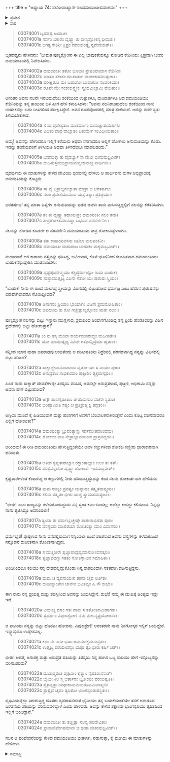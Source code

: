 +++
title = "ಅಧ್ಯಾಯ 74: ನಲೋಪಾಖ್ಯಾನೇ ನಲದಮಯಂತೀಸಮಾಗಮಃ"
+++

<details><summary>ಪ್ರವೇಶ</summary>


।।   ಓಂ ಓಂ ನಮೋ ನಾರಾಯಣಾಯ।।   ಶ್ರೀ ವೇದವ್ಯಾಸಾಯ ನಮಃ ।।

ಶ್ರೀ ಕೃಷ್ಣದ್ವೈಪಾಯನ ವೇದವ್ಯಾಸ ವಿರಚಿತ  

**ಶ್ರೀ ಮಹಾಭಾರತ**

**ಆರಣ್ಯಕ ಪರ್ವ**

**ಇಂದ್ರಲೋಕಾಭಿಗಮನ ಪರ್ವ**

**ಅಧ್ಯಾಯ 74**

</details>


<details><summary>ಸಾರ</summary>

ತಾಯಿಯ ಅನುಮತಿಯನ್ನು ಪಡೆದು ದಮಯಂತಿಯು ಬಾಹುಕನನ್ನು ಕರೆಯಿಸಿ ಪ್ರಶ್ನಿಸಿದುದು (1-13). ಕಾಶಾಯ ವಸ್ತ್ರವನ್ನು ಧರಿಸಿದ್ದ, ಜಟಿಲಳಾದ, ಕೊಳೆ-ಧೂಳಿನಿಂದ ಕಲುಷಿತಳಾದ ದಮಯಂತಿಯ ನೋಡಿ ಶೋಕಾರ್ತನಾದ ಬಾಹುಕನು ತಾನು ಯಾರೆಂದು ತನ್ನ ಕಷ್ಟಗಳಿಗೆ ಕಾರಣವೇನೆಂದೂ ಹೇಳಿಕೊಂಡು, ದಮಯಂತೀ ಪುನಃಸ್ವಯಂವರದ ಕುರಿತು ಕೇಳಿದುದು (14-24).

</details>


> 03074001 ಬೃಹದಶ್ವ ಉವಾಚ।  
03074001a ಸರ್ವಂ ವಿಕಾರಂ ದೃಷ್ಟ್ವಾ ತು ಪುಣ್ಯಶ್ಲೋಕಸ್ಯ ಧೀಮತಃ।  
03074001c ಆಗತ್ಯ ಕೇಶಿನೀ ಕ್ಷಿಪ್ರಂ ದಮಯಂತ್ಯೈ ನ್ಯವೇದಯತ್।।

ಬೃಹದಶ್ವನು ಹೇಳಿದನು: “ಧೀಮತ ಪುಣ್ಯಶ್ಲೋಕನ ಈ ಎಲ್ಲ ಭಾವುಕತೆಯನ್ನೂ ನೋಡಿದ ಕೇಶಿನಿಯು ಕ್ಷಿಪ್ರವಾಗಿ ಬಂದು ದಮಯಂತಿಯಲ್ಲಿ ನಿವೇದಿಸಿದಳು.

> 03074002a ದಮಯಂತೀ ತತೋ ಭೂಯಃ ಪ್ರೇಷಯಾಮಾಸ ಕೇಶಿನೀಂ।  
03074002c ಮಾತುಃ ಸಕಾಶಂ ದುಃಖಾರ್ತಾ ನಲಶಂಕಾಸಮುತ್ಸುಕಾ।।  
03074003a ಪರೀಕ್ಷಿತೋ ಮೇ ಬಹುಶೋ ಬಾಹುಕೋ ನಲಶಂಕಯಾ।  
03074003c ರೂಪೇ ಮೇ ಸಂಶಯಸ್ತ್ವೇಕಃ ಸ್ವಯಮಿಚ್ಚಾಮಿ ವೇದಿತುಂ।।

ಅನಂತರ ಅವನು ನಲನೇ ಇರಬಹುದೆಂಬ ಶಂಕೆಯಿಂದ ಉತ್ಸುಕಳೂ, ದುಃಖಾರ್ತಳೂ ಆದ ದಮಯಂತಿಯು ಕೇಶಿನಿಯನ್ನು ತನ್ನ ತಾಯಿಯ ಬಳಿ ಹೀಗೆ ಹೇಳಿ ಕಳುಹಿಸಿದಳು: “ಅವನು ನಲನಿರಬಹುದೆಂಬ ಶಂಕೆಯಿಂದ ನಾನು ಬಾಹುಕನನ್ನು ಬಹು ರೀತಿಗಳಿಂದ ಪರೀಕ್ಷಿಸಿದ್ದೇನೆ. ಅವನ ರೂಪವೊಂದರಲ್ಲಿ ಮಾತ್ರ ಶಂಕೆಯಿದೆ. ಅದನ್ನು ನಾನೇ ಸ್ವತಃ ತಿಳಿಯಬೇಕಾಗಿದೆ.

> 03074004a ಸ ವಾ ಪ್ರವೇಶ್ಯತಾಂ ಮಾತರ್ಮಾಂ ವಾನುಜ್ಞಾತುಮರ್ಹಸಿ।  
03074004c ವಿದಿತಂ ವಾಥ ವಾಜ್ಞಾತಂ ಪಿತುರ್ಮೇ ಸಂವಿಧೀಯತಾಂ।।

ಅಮ್ಮ! ಅವನನ್ನು ಹೇಗಾದರೂ ಇಲ್ಲಿಗೆ ಕರೆಯಿಸು ಅಥವಾ ನನಗಾದರೂ ಅಲ್ಲಿಗೆ ಹೋಗಲು ಅನುಮತಿಯನ್ನು ಕೊಡು. ಇದನ್ನು ತಂದೆಯವರಿಗೆ ತಿಳಿಸಿಯೂ ಅಥವಾ ತಿಳಿಸದೆಯೂ ಮಾಡಬಹುದು.”

> 03074005a ಏವಮುಕ್ತಾ ತು ವೈದರ್ಭ್ಯಾ ಸಾ ದೇವೀ ಭೀಮಮಬ್ರವೀತ್।   
03074005c ದುಹಿತುಸ್ತಮಭಿಪ್ರಾಯಮನ್ವಜಾನಾಚ್ಚ ಪಾರ್ಥಿವಃ।।

ವೈದರ್ಭಿಯ ಈ ಮಾತುಗಳನ್ನು ಕೇಳಿದ ದೇವಿಯು ಭೀಮನಲ್ಲಿ ಹೇಳಲು ಆ ಪಾರ್ಥಿವನು ಮಗಳ ಅಭಿಪ್ರಾಯಕ್ಕೆ ಅನುಮತಿಯನ್ನು ಕೊಟ್ಟನು.

> 03074006a ಸಾ ವೈ ಪಿತ್ರಾಭ್ಯನುಜ್ಞಾತಾ ಮಾತ್ರಾ ಚ ಭರತರ್ಷಭ।  
03074006c ನಲಂ ಪ್ರವೇಶಯಾಮಾಸ ಯತ್ರ ತಸ್ಯಾಃ ಪ್ರತಿಶ್ರಯಃ।।

ಭರತರ್ಷಭ! ತನ್ನ ಮಾತಾ ಪಿತೃಗಳ ಅನುಮತಿಯನ್ನು ಪಡೆದ ಅವಳು ತಾನು ವಾಸಿಸುತ್ತಿದ್ದಲ್ಲಿಗೆ ನಲನನ್ನು ಕರೆತರಿಸಿದಳು.

> 03074007a ತಂ ತು ದೃಷ್ಟ್ವಾ ತಥಾಯುಕ್ತಂ ದಮಯಂತೀ ನಲಂ ತದಾ।  
03074007c ತೀವ್ರಶೋಕಸಮಾವಿಷ್ಟಾ ಬಭೂವ ವರವರ್ಣಿನೀ।।

ನಲನನ್ನು ನೋಡಿದ ಕೂಡಲೇ ಆ ವರವರ್ಣಿನಿ ದಮಯಂತಿಯು ತೀವ್ರ ಶೋಕಾವಿಷ್ಟಳಾದಳು.

> 03074008a ತತಃ ಕಾಷಾಯವಸನಾ ಜಟಿಲಾ ಮಲಪಂಕಿನೀ।  
03074008c ದಮಯಂತೀ ಮಹಾರಾಜ ಬಾಹುಕಂ ವಾಕ್ಯಮಬ್ರವೀತ್।।

ಮಹಾರಾಜ! ಆಗ ಕಾಶಾಯ ವಸ್ತ್ರವನ್ನು ಧರಿಸಿದ್ದ, ಜಟಿಲಳಾದ, ಕೊಳೆ-ಧೂಳಿನಿಂದ ಕಲುಷಿತಳಾದ ದಮಯಂತಿಯು ಬಾಹುಕನನ್ನುದ್ದೇಶಿಸಿ ಮಾತನಾಡಿದಳು:

> 03074009a ದೃಷ್ಟಪೂರ್ವಸ್ತ್ವಯಾ ಕಶ್ಚಿದ್ಧರ್ಮಜ್ಞೋ ನಾಮ ಬಾಹುಕ।  
03074009c ಸುಪ್ತಾಮುತ್ಸೃಜ್ಯ ವಿಪಿನೇ ಗತೋ ಯಃ ಪುರುಷಃ ಸ್ತ್ರಿಯಂ।।

“ಬಾಹುಕ! ನೀನು ಈ ಹಿಂದೆ ಮಲಗಿದ್ದ ಸ್ತ್ರೀಯನ್ನು ವಿಪಿನದಲ್ಲಿ ಬಿಟ್ಟುಹೋದ ಧರ್ಮಜ್ಞ ಎಂಬ ಹೆಸರಿನ ಪುರುಷನನ್ನು ಯಾವಾಗಲಾದರೂ ನೋಡಿದ್ದೀಯಾ?

> 03074010a ಅನಾಗಸಂ ಪ್ರಿಯಾಂ ಭಾರ್ಯಾಂ ವಿಜನೇ ಶ್ರಮಮೋಹಿತಾಂ।  
03074010c ಅಪಹಾಯ ತು ಕೋ ಗಚ್ಚೇತ್ಪುಣ್ಯಶ್ಲೋಕಂ ಋತೇ ನಲಂ।।

ಪುಣ್ಯಶ್ಲೋಕ ನಲನನ್ನು ಬಿಟ್ಟು ಇನ್ನ್ಯಾರು ಮುಗ್ದಳಾದ, ಶ್ರಮದಿಂದ ಆಯಾಸಗೊಂಡಿದ್ದ ತನ್ನ ಪ್ರಿಯೆ ಹೆಂಡತಿಯನ್ನು ವಿಜನ ಪ್ರದೇಶದಲ್ಲಿ ಬಿಟ್ಟು ಹೋಗುತ್ತಾರೆ?

> 03074011a ಕಿಂ ನು ತಸ್ಯ ಮಯಾ ಕಾರ್ಯಮಪರಾದ್ಧಂ ಮಹೀಪತೇಃ।   
03074011c ಯೋ ಮಾಮುತ್ಸೃಜ್ಯ ವಿಪಿನೇ ಗತವಾನ್ನಿದ್ರಯಾ ಹೃತಾಂ।।

ನನ್ನಿಂದ ಯಾವ ಮಹಾ ಅಪರಾಧವು ಆಯಿತೆಂದು ಆ ಮಹೀಪತಿಯು ನಿದ್ರೆಯಲ್ಲಿ ಪರವಶಳಾಗಿದ್ದ ನನ್ನನ್ನು ವಿಪಿನದಲ್ಲಿ ಬಿಟ್ಟು ಹೋದ?

> 03074012a ಸಾಕ್ಷಾದ್ದೇವಾನಪಾಹಾಯ ವೃತೋ ಯಃ ಸ ಮಯಾ ಪುರಾ।  
03074012c ಅನುವ್ರತಾಂ ಸಾಭಿಕಾಮಾಂ ಪುತ್ರಿಣೀಂ ತ್ಯಕ್ತವಾನ್ಕಥಂ।।

ಹಿಂದೆ ನಾನು ಸಾಕ್ಷಾತ್ ದೇವತೆಗಳನ್ನೇ ತಿರಸ್ಕರಿಸಿ ವರಿಸಿದ, ಅವನಲ್ಲೇ ಅನುವ್ರತಳಾದ, ಪುತ್ರಿಣಿ, ಅಭಿಕಾಮಿ ನನ್ನನ್ನು ಅವನು ಹೇಗೆ ಬಿಟ್ಟುಹೋದ?

> 03074013a ಅಗ್ನೌ ಪಾಣಿಗೃಹೀತಾಂ ಚ ಹಂಸಾನಾಂ ವಚನೇ ಸ್ಥಿತಾಂ।  
03074013c ಭರಿಷ್ಯಾಮೀತಿ ಸತ್ಯಂ ಚ ಪ್ರತಿಶ್ರುತ್ಯ ಕ್ವ ತದ್ಗತಂ।।

ಅಗ್ನಿಯ ಮುಂದೆ ಕೈ ಹಿಡಿಯುವಾಗ ಮತ್ತು ಹಂಸಗಳಿಗೆ ಅವಳಿಗೆ ಬೆಂಬಾಲಕನಾಗಿರುತ್ತೇನೆ ಎಂದು ಕೊಟ್ಟ ವಚನವಾದರೂ ಎಲ್ಲಿಗೆ ಹೋಯಿತು?”

> 03074014a ದಮಯಂತ್ಯಾ ಬ್ರುವಂತ್ಯಾಸ್ತು ಸರ್ವಮೇತದರಿಂದಮ।   
03074014c ಶೋಕಜಂ ವಾರಿ ನೇತ್ರಾಭ್ಯಾಮಸುಖಂ ಪ್ರಾಸ್ರವದ್ಬಹು।।

ಅರಿಂದಮ! ಈ ರೀತಿ ದಮಯಂತಿಯು ಹೇಳುತ್ತಿದ್ದಂತೆಯೇ ಅವಳ ಕಣ್ಣುಗಳಿಂದ ಶೋಕಜ ಕಣ್ಣೀರು ಧಾರಾಕಾರವಾಗಿ ಹರಿಯಿತು.

> 03074015a ಅತೀವ ಕೃಷ್ಣತಾರಾಭ್ಯಾಂ ರಕ್ತಾಂತಾಭ್ಯಾಂ ಜಲಂ ತು ತತ್।  
03074015c ಪರಿಸ್ರವನ್ನಲೋ ದೃಷ್ಟ್ವಾ ಶೋಕಾರ್ತ ಇದಮಬ್ರವೀತ್।।

ಕೃಷ್ಣತಾರೆಗಳಂತೆ ಕೆಂಪಾಗಿದ್ದ ಆ ಕಣ್ಣುಗಳಲ್ಲಿ ನೀರು ಹರಿಯುತ್ತಿದ್ದುದನ್ನು ಕಂಡ ನಲನು ಶೋಕಾರ್ತನಾಗಿ ಹೇಳಿದನು:

> 03074016a ಮಮ ರಾಜ್ಯಂ ಪ್ರನಷ್ಟಂ ಯನ್ನಾಹಂ ತತ್ಕೃತವಾನ್ಸ್ವಯಂ।  
03074016c ಕಲಿನಾ ತತ್ಕೃತಂ ಭೀರು ಯಚ್ಚ ತ್ವಾಮಹಮತ್ಯಜಂ।।

“ಭೀರು! ನಾನು ರಾಜ್ಯವನ್ನು ಕಳೆದುಕೊಂಡಿದ್ದುದು ನನ್ನ ಸ್ವಂತ ಕರ್ಮದಿಂದಲ್ಲ; ಅದೆಲ್ಲಾ ಆದದ್ದು ಕಲಿಯಿಂದ. ನಿನ್ನನ್ನು ನಾನು ತ್ಯಜಿಸಿದ್ದೂ ಅವನಿಂದಲೇ!

> 03074017a ತ್ವಯಾ ತು ಧರ್ಮಭೃಚ್ಛ್ರೇಷ್ಠೇ ಶಾಪೇನಾಭಿಹತಃ ಪುರಾ।  
03074017c ವನಸ್ಥಯಾ ದುಃಖಿತಯಾ ಶೋಚಂತ್ಯಾ ಮಾಂ ವಿವಾಸಸಂ।।

ಧರ್ಮಭೃತೆ! ಶ್ರೇಷ್ಠಳಾದ ನೀನು ವನದಲ್ಲಿರುವಾಗ ನಿನ್ನಿಂದಲೇ ಹಿಂದೆ ಶಪಿತನಾದ ಅವನು ವಸ್ತ್ರಗಳನ್ನು ಕಳೆದುಕೊಂಡ ನನ್ನೊಡನೆ ದುಃಖಿತನಾಗಿ ಶೋಕಿತನಾಗಿದ್ದನು.

> 03074018a ಸ ಮಚ್ಚರೀರೇ ತ್ವಚ್ಚಾಪಾದ್ದಹ್ಯಮಾನೋಽವಸತ್ಕಲಿಃ।  
03074018c ತ್ವಚ್ಚಾಪದಗ್ಧಃ ಸತತಂ ಸೋಽಗ್ನಾವಿವ ಸಮಾಹಿತಃ।।

ಅಂದಿನಿಂದಲೂ ಕಲಿಯು ನನ್ನ ದೇಹದಲ್ಲಿದ್ದುಕೊಂಡು ನಿನ್ನ ಶಾಪದಿಂದಾಗಿ ಸತತವಾಗಿ ದಹಿಸುತ್ತಿದ್ದನು.

> 03074019a ಮಮ ಚ ವ್ಯವಸಾಯೇನ ತಪಸಾ ಚೈವ ನಿರ್ಜಿತಃ।   
03074019c ದುಃಖಸ್ಯಾಂತೇನ ಚಾನೇನ ಭವಿತವ್ಯಂ ಹಿ ನೌ ಶುಭೇ।।

ಈಗ ನಾನು ನನ್ನ ಪ್ರಯತ್ನ ಮತ್ತು ತಪಸ್ಸಿನಿಂದ ಅವನನ್ನು ಜಯಿಸಿದ್ದೇನೆ. ಶುಭೇ! ನಮ್ಮ ಈ ದುಃಖಕ್ಕೆ ಅಂತ್ಯವು ಇದ್ದೇ ಇದೆ.

> 03074020a ವಿಮುಚ್ಯ ಮಾಂ ಗತಃ ಪಾಪಃ ಸ ತತೋಽಹಮಿಹಾಗತಃ।  
03074020c ತ್ವದರ್ಥಂ ವಿಪುಲಶ್ರೋಣಿ ನ ಹಿ ಮೇಽನ್ಯತ್ಪ್ರಯೋಜನಂ।।

ಆ ಪಾಪಿಯು ನನ್ನನ್ನು ಬಿಟ್ಟು ಹೊರಟು ಹೋದನು. ವಿಪುಲಶ್ರೇಣಿ! ಆನಂತರವೇ ನಾನು ನಿನಗೋಸ್ಕರ ಇಲ್ಲಿಗೆ ಬಂದಿದ್ದೇನೆ. ಇನ್ನ್ಯಾವುದೂ ಉದ್ದೇಶವಿಲ್ಲ.

> 03074021a ಕಥಂ ನು ನಾರೀ ಭರ್ತಾರಮನುರಕ್ತಮನುವ್ರತಂ।  
03074021c ಉತ್ಸೃಜ್ಯ ವರಯೇದನ್ಯಂ ಯಥಾ ತ್ವಂ ಭೀರು ಕರ್ಹಿ ಚಿತ್।।

ಭೀರು! ಆದರೆ, ಅನುರಕ್ತ ಮತ್ತು ಅನುವ್ರತ ಪತಿಯನ್ನು ತಿರಸ್ಕರಿಸಿ ನಿನ್ನ ಹಾಗಿನ ಒಬ್ಬ ನಾರಿಯು ಹೇಗೆ ಇನ್ನೊಬ್ಬನನ್ನು ವರಿಸಬಹುದು?

> 03074022a ದೂತಾಶ್ಚರಂತಿ ಪೃಥಿವೀಂ ಕೃತ್ಸ್ನಾಂ ನೃಪತಿಶಾಸನಾತ್।  
03074022c ಭೈಮೀ ಕಿಲ ಸ್ಮ ಭರ್ತಾರಂ ದ್ವಿತೀಯಂ ವರಯಿಷ್ಯತಿ।।  
03074023a ಸ್ವೈರವೃತ್ತಾ ಯಥಾಕಾಮಮನುರೂಪಮಿವಾತ್ಮನಃ।  
03074023c ಶ್ರುತ್ವೈವ ಚೈವಂ ತ್ವರಿತೋ ಭಾಂಗಸ್ವರಿರುಪಸ್ಥಿತಃ।।

ಪೃಥಿವಿಯನ್ನೆಲ್ಲಾ ತಿರುಗುತ್ತಿದ್ದ ದೂತರು ನೃಪಶಾಸನದಂತೆ ಭೈಮಿಯು ತನ್ನ ಬಯಕೆಯಂತೆಯೇ ತನಗೆ ಅನುರೂಪ ಎರಡನೆಯ ಪತಿಯನ್ನು ವರಿಸುವವಳಿದ್ದಾಳೆ ಎಂದು ಹೇಳಿದರು. ಅದನ್ನು ಕೇಳಿದ ತಕ್ಷಣವೇ ಭಾಂಗಸ್ವರಿಯು ತ್ವರಿತದಿಂದ ಇಲ್ಲಿಗೆ ಬಂದಿದ್ದಾನೆ.”

> 03074024a ದಮಯಂತೀ ತು ತಚ್ಛೃತ್ವಾ ನಲಸ್ಯ ಪರಿದೇವಿತಂ।  
03074024c ಪ್ರಾಂಜಲಿರ್ವೇಪಮಾನಾ ಚ ಭೀತಾ ವಚನಮಬ್ರವೀತ್।।

ನಲನ ಆ ಪರಿವೇದನೆಯನ್ನು ಕೇಳಿದ ದಮಯಂತಿಯು ಭೀತಳಾಗಿ, ನಡುಗುತ್ತಾ, ಕೈ ಮುಗಿದು ಈ ಮಾತುಗಳನ್ನು ಹೇಳಿದಳು.

<details><summary>ಸಮಾಪ್ತಿ</summary>


ಇತಿ ಶ್ರೀ ಮಹಾಭಾರತೇ ಆರಣ್ಯಕಪರ್ವಣಿ ಇಂದ್ರಲೋಕಾಭಿಗಮನಪರ್ವಣಿ ನಲೋಪಾಖ್ಯಾನೇ ನಲದಮಯಂತೀಸಮಾಗಮೇ ಚತುಃಸಪ್ತತಿತಮೋಽಧ್ಯಾಯಃ।  
ಇದು ಮಹಾಭಾರತದ ಆರಣ್ಯಕಪರ್ವದಲ್ಲಿ ಇಂದ್ರಲೋಕಾಭಿಗಮನಪರ್ವದಲ್ಲಿ ನಲೋಪಾಖ್ಯಾನದಲ್ಲಿ ನಲದಮಯಂತೀ ಸಮಾಗಮ ಎನ್ನುವ ಎಪ್ಪತ್ತ್ನಾಲ್ಕನೆಯ ಅಧ್ಯಾಯವು.


</details>
